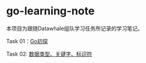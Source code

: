 # go-learning-note

本项目为跟随Datawhale组队学习任务所记录的学习笔记。

Task 01：[Go初探](Task/Task01.md)

Task 02: [数据类型、关键字、标识符](Task/Task02.md)